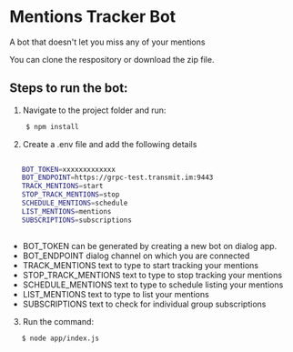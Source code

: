 # Mentions Tracker Bot
A bot that doesn't let you miss any of your mentions

You can clone the respository or download the zip file.

## Steps to run the bot:

1. Navigate to the project folder and run:
```sh
    $ npm install
```
2. Create a .env file and add the following details

```sh
   
   BOT_TOKEN=xxxxxxxxxxxxx
   BOT_ENDPOINT=https://grpc-test.transmit.im:9443
   TRACK_MENTIONS=start
   STOP_TRACK_MENTIONS=stop
   SCHEDULE_MENTIONS=schedule    
   LIST_MENTIONS=mentions
   SUBSCRIPTIONS=subscriptions
    
```

- BOT_TOKEN can be generated by creating a new bot on dialog app.
- BOT_ENDPOINT dialog channel on which you are connected
- TRACK_MENTIONS text to type to start tracking your mentions
- STOP_TRACK_MENTIONS  text to type to stop tracking your mentions
- SCHEDULE_MENTIONS  text to type to schedule listing your mentions
- LIST_MENTIONS  text to type to list your mentions
- SUBSCRIPTIONS text to check for individual group subscriptions

3. Run the command:
```sh
   $ node app/index.js
```

